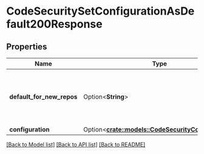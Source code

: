 # CodeSecuritySetConfigurationAsDefault200Response

## Properties

Name | Type | Description | Notes
------------ | ------------- | ------------- | -------------
**default_for_new_repos** | Option<**String**> | Specifies which types of repository this security configuration is applied to by default. | [optional]
**configuration** | Option<[**crate::models::CodeSecurityConfiguration**](code-security-configuration.md)> |  | [optional]

[[Back to Model list]](../README.md#documentation-for-models) [[Back to API list]](../README.md#documentation-for-api-endpoints) [[Back to README]](../README.md)



